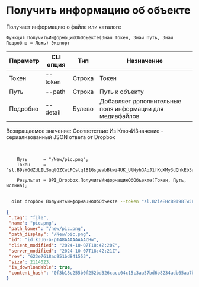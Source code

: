 ﻿---
sidebar_position: 1
---

# Получить информацию об объекте
 Получает информацию о файле или каталоге



`Функция ПолучитьИнформациюОбОбъекте(Знач Токен, Знач Путь, Знач Подробно = Ложь) Экспорт`

  | Параметр | CLI опция | Тип | Назначение |
  |-|-|-|-|
  | Токен | --token | Строка | Токен |
  | Путь | --path | Строка | Путь к объекту |
  | Подробно | --detail | Булево | Добавляет дополнительные поля информации для медиафайлов |

  
  Возвращаемое значение:   Соответствие Из КлючИЗначение - сериализованный JSON ответа от Dropbox

<br/>




```bsl title="Пример кода"
    Путь      = "/New/pic.png";
    Токен     = "sl.B9sYGdZdLILSnqlGZCwLFCstq1B1GsgevbBkwi4UK_UlNyhGAoJ1fKoXMy3dQhkEb3e80HTL6g...";

    Результат = OPI_Dropbox.ПолучитьИнформациюОбОбъекте(Токен, Путь, Истина);
```



```sh title="Пример команды CLI"
    
  oint dropbox ПолучитьИнформациюОбОбъекте --token "sl.B2ieEHcB9I9BTwJFjbf_MQtoZMKjGYgkpBqzQkvBfuSz41Qpy5r3d7a4ax22I5ILWhd9KLbN5L..." --path %path% --detail %detail%

```

```json title="Результат"
{
 ".tag": "file",
 "name": "pic.png",
 "path_lower": "/new/pic.png",
 "path_display": "/New/pic.png",
 "id": "id:kJU6-a-pT48AAAAAAAAcHw",
 "client_modified": "2024-10-07T18:42:20Z",
 "server_modified": "2024-10-07T18:42:21Z",
 "rev": "623e7618ad951bd841553",
 "size": 2114023,
 "is_downloadable": true,
 "content_hash": "0f3b18c255b0f252bd326cacc04c15c3aa57bd6b8234adb65aa7bb2987a65492"
}
```
